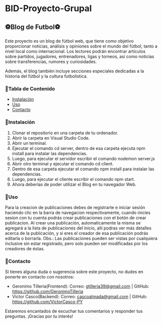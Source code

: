 # BID-Proyecto-Grupal
## :soccer:Blog de Futbol:soccer:
Este proyecto es un blog de fútbol web, que tiene como objetivo proporcionar noticias, análisis y opiniones sobre el mundo del fútbol, tanto a nivel local como internacional. Los lectores podrán encontrar artículos sobre partidos, jugadores, entrenadores, ligas y torneos, así como noticias sobre transferencias, rumores y curiosidades.

Además, el blog también incluye secciones especiales dedicadas a la historia del fútbol y la cultura futbolística.

### 	:pushpin:Tabla de Contenido

- [Instalación](#Instalación)
- [Uso](#Uso)
- [Contacto](#Contacto)

### 	:pushpin:Instalación
1. Clonar el repositorio en una carpeta de tu ordenador.
2. Abrir la carpeta en Visual Studio Code.
3. Abrir un terminal.
4. Ejecutar el comando cd server, dentro de esa carpeta ejecuta npm install para instalar las dependencias.
5. Luego, para ejecutar el servidor escribir el comando nodemon server.js
6. Abrir otro terminal y ejecutar el comando cd client.
7. Dentro de esa carpeta ejecutar el comando npm install para instalar las dependencias.
8. Luego, para ejecutar el cliente escribir el comando npm start.
9. Ahora deberias de poder utilizar el Blog en tu navegador Web.

### 	:pushpin:Uso
Para la creacion de publicaciones debes de registrarte e iniciar sesión haciendo clic en la barra de navegacion respectivamente, cuando inicies sesion con tu cuenta podrás crear publicaciones con el botón de crear publicacion.
Al crear una publicación, automaticamente la misma se agregará a la lista de publicaciones del inicio, allí podras ver más detalles acerca de la publicación, y si eres el creador de esa publicación podrás editarla o borrarla.
Obs.: Las publicaciones pueden ser vistas por cualquiera inclusive sin estar registrado, pero solo pueden ser modificadas por los creadores de éstas.

### 	:pushpin:Contacto
Si tienes alguna duda o sugerencia sobre este proyecto, no dudes en ponerte en contacto con nosotros:

- Geronimo Tilleria(Frontend): Correo: gtilleria39@gmail.com | GitHub: https://github.com/GeronimoTilleria
- Victor Casco(Backend): Correo: cascoalmada@gmail.com | GitHub: https://github.com/VictorCasco-PY

Estaremos encantados de escuchar tus comentarios y responder tus preguntas. ¡Gracias por tu interés!
